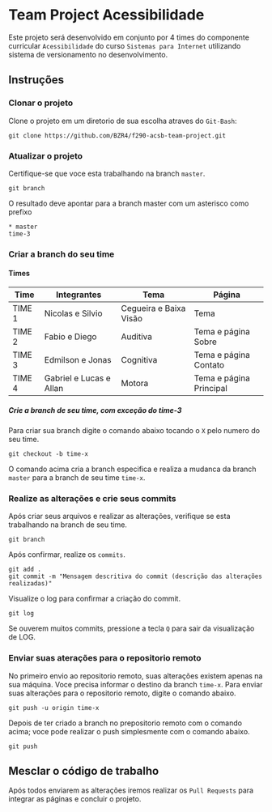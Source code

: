 # Team Project Acessibilidade

Este projeto será desenvolvido em conjunto por 4 times do componente curricular `Acessibilidade` do curso `Sistemas para Internet` utilizando sistema de versionamento no desenvolvimento.

## Instruções

### Clonar o projeto
Clone o projeto em um diretorio de sua escolha atraves do `Git-Bash`:
```shell
git clone https://github.com/BZR4/f290-acsb-team-project.git
```

### Atualizar o projeto
Certifique-se que voce esta trabalhando na branch `master`.
```shell
git branch
```
O resultado deve apontar para a branch master com um asterisco como prefixo
```shell
* master
time-3
```

### Criar a branch do seu time
#### Times
Time | Integrantes | Tema | Página
-- | -- | -- | --
TIME 1 | Nicolas e Silvio | Cegueira e Baixa Visão | Tema
TIME 2 | Fabio e Diego | Auditiva | Tema e página Sobre
TIME 3 | Edmilson e Jonas | Cognitiva | Tema e página Contato
TIME 4 | Gabriel e Lucas e Allan | Motora | Tema e página Principal

##### Crie a branch de seu time, com exceção do time-3
Para criar sua branch digite o comando abaixo tocando o `X` pelo numero do seu time.
```shell
git checkout -b time-x
```
O comando acima cria a branch especifica e realiza a mudanca da branch `master` para a branch de seu time `time-x`.

### Realize as alterações e crie seus commits
Após criar seus arquivos e realizar as alterações, verifique se esta trabalhando na branch de seu time.
```shell
git branch
```
Após confirmar, realize os `commits`.
```shell
git add .
git commit -m "Mensagem descritiva do commit (descrição das alterações realizadas)"
```
Visualize o log para confirmar a criação do commit.
```shell
git log
```
Se ouverem muitos commits, pressione a tecla `Q` para sair da visualização de LOG.

### Enviar suas aterações para o repositorio remoto
No primeiro envio ao repositorio remoto, suas alterações existem apenas na sua máquina.
Voce precisa informar o destino da branch `time-x`.
Para enviar suas alterações para o repositorio remoto, digite o comando abaixo.
```shell
git push -u origin time-x
```
Depois de ter criado a branch no prepositorio remoto com o comando acima; voce pode realizar o push simplesmente com o comando abaixo.
```shell
git push
```

## Mesclar o código de trabalho
Após todos enviarem as alterações iremos realizar os `Pull Requests` para integrar as páginas e concluir o projeto.

